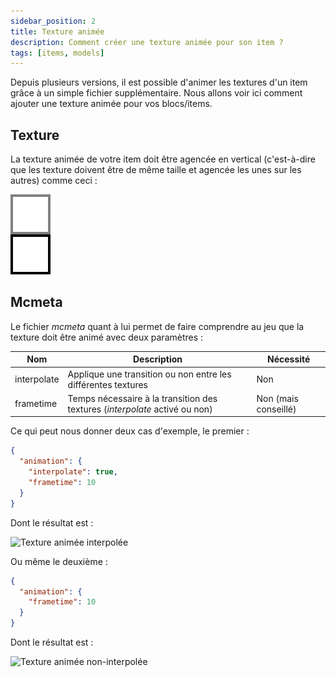 ```yaml
---
sidebar_position: 2
title: Texture animée
description: Comment créer une texture animée pour son item ?
tags: [items, models]
---
```


Depuis plusieurs versions, il est possible d'animer les textures d'un item grâce à un simple fichier supplémentaire. Nous allons voir ici comment ajouter une texture animée pour vos blocs/items.

## Texture

La texture animée de votre item doit être agencée en vertical (c'est-à-dire que les texture doivent être de même taille et agencée les unes sur les autres) comme ceci :

![Exemple de texture](/img/docs/animated-texture/example-texture.png)

## Mcmeta

Le fichier _mcmeta_ quant à lui permet de faire comprendre au jeu que la texture doit être animé avec deux paramètres :

| Nom         | Description                                                                 | Nécessité            |
|-------------|-----------------------------------------------------------------------------|----------------------|
| interpolate | Applique une transition ou non entre les différentes textures               | Non                  |
| frametime   | Temps nécessaire à la transition des textures (_interpolate_ activé ou non) | Non (mais conseillé) |

Ce qui peut nous donner deux cas d'exemple, le premier :

```json
{
  "animation": {
    "interpolate": true,
    "frametime": 10
  }
}
```
Dont le résultat est :

![Texture animée interpolée](/img/docs/animated-texture/interpolate.GIF)

Ou même le deuxième :

```json
{
  "animation": {
    "frametime": 10
  }
}
```

Dont le résultat est :

![Texture animée non-interpolée](/img/docs/animated-texture/non-interpolate.GIF)